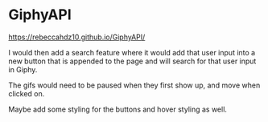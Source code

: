 # GiphyAPI

https://rebeccahdz10.github.io/GiphyAPI/

I would then add a search feature where it would add that user input into a new button that is appended to the page and will search for that user input in Giphy.

The gifs would need to be paused when they first show up, and move when clicked on.

Maybe add some styling for the buttons and hover styling as well.
